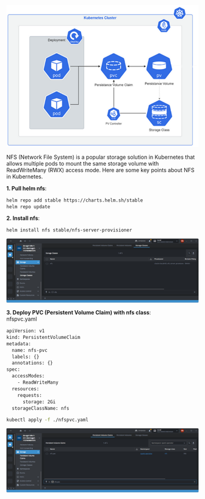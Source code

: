 <p align="center"><img alt="Nginx" src=https://github.com/vanty0829/dataplatform/blob/master/99.images/00nfs.png></a></p>

NFS (Network File System) is a popular storage solution in Kubernetes that allows multiple pods to mount the same storage volume with ReadWriteMany (RWX) access mode. Here are some key points about NFS in Kubernetes.

**1. Pull helm nfs**:
</br>
```bash
helm repo add stable https://charts.helm.sh/stable
helm repo update
```

**2. Install nfs**:
</br>
```bash
helm install nfs stable/nfs-server-provisioner
```

<p align="center"><img alt="nginx_pod" src=https://github.com/vanty0829/dataplatform/blob/master/99.images/nfs_storage_class.png></a></p>

**3. Deploy PVC (Persistent Volume Claim) with nfs class**:
</br>
nfspvc.yaml
```bash
apiVersion: v1
kind: PersistentVolumeClaim
metadata:
  name: nfs-pvc
  labels: {}
  annotations: {}
spec:
  accessModes:
    - ReadWriteMany
  resources:
    requests:
      storage: 2Gi
  storageClassName: nfs
```

```bash
kubectl apply -f ./nfspvc.yaml
```

<p align="center"><img alt="nginx_pod" src=https://github.com/vanty0829/dataplatform/blob/master/99.images/nfs_pvc.png></a></p>
